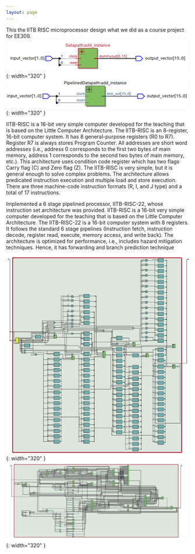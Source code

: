 ```yaml
---
layout: page
---
```

This the IITB RISC microprocessor design what we did as a course project for EE309. 
![RISC MultiState High Level](/images/risc_microprocessor/risc_high_level_design.png){: width="320" }
![RISC Pipeline High Level](/images/risc_microprocessor/pipeline_high_level_design.png){: width="320" }



IITB-RISC is a 16-bit very simple computer developed for the teaching that is based on the Little Computer Architecture. The IITB-RISC is an 8-register, 16-bit computer system. It has 8 general-purpose registers (R0 to R7). Register R7 is always stores Program Counter. All addresses are short word addresses (i.e., address 0 corresponds to the first two bytes of main memory, address 1 corresponds to the second two bytes of main memory, etc.). This architecture uses condition code register which has two flags Carry flag (C) and Zero flag (Z). The IITB-RISC is very simple, but it is general enough to solve complex problems. The architecture allows predicated instruction execution and multiple load and store execution. There are three machine-code instruction formats (R, I, and J type) and a total of 17 instructions. 

Implemented a 6 stage pipelined processor, IITB-RISC-22, whose instruction set architecture was provided. IITB-RISC is a 16-bit very simple computer developed for the teaching that is based on the Little Computer Architecture. The IITB-RISC-22 is a 16-bit computer system with 8 registers. It follows the standard 6 stage pipelines (Instruction fetch, instruction decode, register read, execute, memory access, and write back). The architecture is optimized for performance, i.e., includes hazard mitigation techniques. Hence, it has forwarding and branch prediction technique

![RISC Multipath RTL](/images/risc_microprocessor/risc_rtl_view.png){: width="320" }
![RISC Pipeline RTL](/images/risc_microprocessor/RTL_viewer_pipeline.png){: width="320" }

